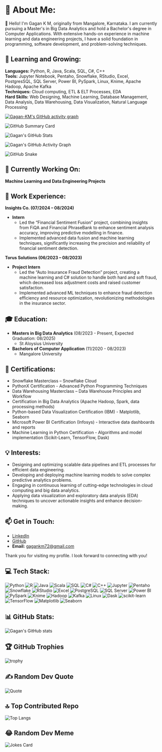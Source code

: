 # 💫 About Me:
👋 Hello! I'm Gagan K M, originally from Mangalore, Karnataka. I am currently pursuing a Master's in Big Data Analytics and hold a Bachelor's degree in Computer Applications. With extensive hands-on experience in machine learning and data engineering projects, I have a solid foundation in programming, software development, and problem-solving techniques.

## 🌱 Learning and Growing:
**Languages:** Python, R, Java, Scala, SQL, C#, C++  
**Tools:** Jupyter Notebook, Pentaho, Snowflake, RStudio, Excel, PostgresSQL, SQL Server, Power BI, PySpark, Linux, Knime, Apache Hadoop, Apache Kafka  
**Techniques:** Cloud computing, ETL & ELT Processes, EDA  
**Hard Skills:** Web Designing, Machine Learning, Database Management, Data Analysis, Data Warehousing, Data Visualization, Natural Language Processing  

[![Gagan-KM's GitHub activity graph](https://github-readme-activity-graph.vercel.app/graph?username=Gagan-KM&theme=github)](https://github.com/ashutosh00710/github-readme-activity-graph)

![GitHub Summary Card](https://github-profile-summary-cards.vercel.app/api/cards/profile-details?username=Gagan-KM&theme=github_dark)

![Gagan's GitHub Stats](https://github-readme-stats.vercel.app/api?username=Gagan-KM&show_icons=true&theme=dark)

![Gagan's GitHub Activity Graph](https://github-readme-activity-graph.vercel.app/graph?username=Gagan-KM&theme=github-dark)

![GitHub Snake](https://github.com/Gagan-KM/Gagan-KM/blob/output/github-contribution-grid-snake.svg)

## 🔭 Currently Working On:
**Machine Learning and Data Engineering Projects**

## 💼 Work Experience:
**Insights Co. (07/2024 – 08/2024)**  
- **Intern**
  - Led the “Financial Sentiment Fusion” project, combining insights from FiQA and Financial PhraseBank to enhance sentiment analysis accuracy, improving predictive modelling in finance.
  - Implemented advanced data fusion and machine learning techniques, significantly increasing the precision and reliability of financial sentiment detection.

**Torus Solutions (06/2023 – 08/2023)**  
- **Project Intern**
  - Led the “Auto Insurance Fraud Detection” project, creating a machine learning and C# solution to handle both hard and soft fraud, which decreased loss adjustment costs and raised customer satisfaction.
  - Implemented advanced ML techniques to enhance fraud detection efficiency and resource optimization, revolutionizing methodologies in the insurance sector.

## 🎓 Education:
- **Masters in Big Data Analytics** (08/2023 - Present, Expected Graduation: 08/2025)  
  - St Aloysius University
- **Bachelors of Computer Application** (11/2020 - 08/2023)  
  - Mangalore University

## 📄 Certifications:
- Snowflake Masterclass – Snowflake Cloud
- PythonX Certification - Advanced Python Programming Techniques
- Data Warehousing Masterclass – Data Warehouse Principles and Workflow
- Certification in Big Data Analytics (Apache Hadoop, Spark, data processing methods)
- Python-based Data Visualization Certification (IBM) - Matplotlib, Seaborn
- Microsoft Power BI Certification (Infosys) - Interactive data dashboards and reports
- Machine Learning in Python Certification - Algorithms and model implementation (Scikit-Learn, TensorFlow, Dask)

## 💡 Interests:
- Designing and optimizing scalable data pipelines and ETL processes for efficient data engineering.
- Developing and deploying machine learning models to solve complex predictive analytics problems.
- Engaging in continuous learning of cutting-edge technologies in cloud computing and big data analytics.
- Applying data visualization and exploratory data analysis (EDA) techniques to uncover actionable insights and enhance decision-making.

## 📫 Get in Touch:

- [LinkedIn](https://www.linkedin.com/in/gagan-k-m-a0580b285)
- [GitHub](https://www.github.com/Gagan-KM)
- **Email:** gagankm72@gmail.com

Thank you for visiting my profile. I look forward to connecting with you!

## 💻 Tech Stack:
![Python](https://img.shields.io/badge/Python-%2314354C.svg?style=for-the-badge&logo=python&logoColor=white)
![R](https://img.shields.io/badge/R-%23276DC3.svg?style=for-the-badge&logo=r&logoColor=white)
![Java](https://img.shields.io/badge/Java-%23ED8B00.svg?style=for-the-badge&logo=java&logoColor=white)
![Scala](https://img.shields.io/badge/Scala-%23DC322F.svg?style=for-the-badge&logo=scala&logoColor=white)
![SQL](https://img.shields.io/badge/SQL-%230175C2.svg?style=for-the-badge&logo=sql&logoColor=white)
![C#](https://img.shields.io/badge/C%23-%23239120.svg?style=for-the-badge&logo=c-sharp&logoColor=white)
![C++](https://img.shields.io/badge/C++-%2300599C.svg?style=for-the-badge&logo=c%2B%2B&logoColor=white)
![Jupyter](https://img.shields.io/badge/Jupyter-%23F37626.svg?style=for-the-badge&logo=jupyter&logoColor=white)
![Pentaho](https://img.shields.io/badge/Pentaho-%234B8DB3.svg?style=for-the-badge&logo=pentaho&logoColor=white)
![Snowflake](https://img.shields.io/badge/Snowflake-%2300CFFF.svg?style=for-the-badge&logo=snowflake&logoColor=white)
![RStudio](https://img.shields.io/badge/RStudio-%23007ACC.svg?style=for-the-badge&logo=rstudio&logoColor=white)
![Excel](https://img.shields.io/badge/Excel-%23217346.svg?style=for-the-badge&logo=microsoft-excel&logoColor=white)
![PostgreSQL](https://img.shields.io/badge/PostgreSQL-%233C6AA0.svg?style=for-the-badge&logo=postgresql&logoColor=white)
![SQL Server](https://img.shields.io/badge/SQL%20Server-%23CC2927.svg?style=for-the-badge&logo=microsoft-sql-server&logoColor=white)
![Power BI](https://img.shields.io/badge/Power%20BI-%23F2C811.svg?style=for-the-badge&logo=power-bi&logoColor=black)
![PySpark](https://img.shields.io/badge/PySpark-%23E25A1C.svg?style=for-the-badge&logo=apache-spark&logoColor=white)
![Knime](https://img.shields.io/badge/Knime-%23FCC624.svg?style=for-the-badge&logo=knime&logoColor=black)
![Hadoop](https://img.shields.io/badge/Hadoop-%23007ACC.svg?style=for-the-badge&logo=apache-hadoop&logoColor=white)
![Kafka](https://img.shields.io/badge/Kafka-%2300796D.svg?style=for-the-badge&logo=apache-kafka&logoColor=white)
![Linux](https://img.shields.io/badge/Linux-%23FCC624.svg?style=for-the-badge&logo=linux&logoColor=black)
![Dask](https://img.shields.io/badge/Dask-%235976AB.svg?style=for-the-badge&logo=dask&logoColor=white)
![scikit-learn](https://img.shields.io/badge/scikit--learn-%23F7931E.svg?style=for-the-badge&logo=scikit-learn&logoColor=white)
![TensorFlow](https://img.shields.io/badge/TensorFlow-%23FF6F00.svg?style=for-the-badge&logo=tensorflow&logoColor=white)
![Matplotlib](https://img.shields.io/badge/Matplotlib-%2343B02A.svg?style=for-the-badge&logo=python&logoColor=white)
![Seaborn](https://img.shields.io/badge/Seaborn-%2343B02A.svg?style=for-the-badge&logo=python&logoColor=white)

## 📊 GitHub Stats:
![Gagan's GitHub stats](https://github-readme-stats.vercel.app/api?username=Gagan-KM&show_icons=true&theme=radical)

## 🏆 GitHub Trophies
![trophy](https://github-profile-trophy.vercel.app/?username=Gagan-KM&theme=dracula)

## ✍️ Random Dev Quote
![Quote](https://quotes-github-readme.vercel.app/api?type=horizontal&theme=radical)

## 🔝 Top Contributed Repo
![Top Langs](https://github-readme-stats.vercel.app/api/top-langs/?username=Gagan-KM&theme=radical&layout=compact)

## 😂 Random Dev Meme
![Jokes Card](https://readme-jokes.vercel.app/api?theme=radical)
